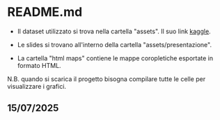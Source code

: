 # README.md
* Il dataset utilizzato si trova nella cartella "assets". Il suo link [kaggle](https://www.kaggle.com/datasets/atharvasoundankar/global-cybersecurity-threats-2015-2024?resource=download). <br>

* Le slides si trovano all'interno della cartella "assets/presentazione".<br>

* La cartella "html maps" contiene le mappe coropletiche esportate in formato HTML.<br>

N.B. quando si scarica il progetto bisogna compilare tutte le celle per visualizzare i grafici.

## 15/07/2025
